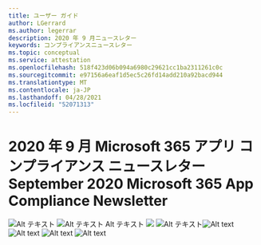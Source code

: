 ```yaml
---
title: ユーザー ガイド
author: LGerrard
ms.author: legerrar
description: 2020 年 9 月ニュースレター
keywords: コンプライアンスニュースレター
ms.topic: conceptual
ms.service: attestation
ms.openlocfilehash: 518f423d06b094a6980c29621cc1ba2311261c0c
ms.sourcegitcommit: e97156a6eaf1d5ec5c26fd14add210a92bacd944
ms.translationtype: MT
ms.contentlocale: ja-JP
ms.lasthandoff: 04/28/2021
ms.locfileid: "52071313"
---
```

# <a name="september-2020-microsoft-365-app-compliance-newsletter"></a><span data-ttu-id="47bcf-104">2020 年 9 月 Microsoft 365 アプリ コンプライアンス ニュースレター</span><span class="sxs-lookup"><span data-stu-id="47bcf-104">September 2020 Microsoft 365 App Compliance Newsletter</span></span>


<span data-ttu-id="47bcf-105">![Alt テキスト ](../media/Sept_SS1.PNG)
 ![ Alt テキスト Alt テキスト ](../media/Sept_SS2.PNG)
 ![ ](../media/Sept_SS3.PNG)
 ![ Alt テキスト](../media/Sept_SS4.PNG)</span><span class="sxs-lookup"><span data-stu-id="47bcf-105">![Alt text](../media/Sept_SS1.PNG)
![Alt text](../media/Sept_SS2.PNG)
![Alt text](../media/Sept_SS3.PNG)
![Alt text](../media/Sept_SS4.PNG)</span></span>
